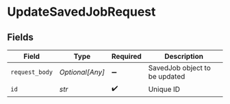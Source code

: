 # UpdateSavedJobRequest


## Fields

| Field                         | Type                          | Required                      | Description                   |
| ----------------------------- | ----------------------------- | ----------------------------- | ----------------------------- |
| `request_body`                | *Optional[Any]*               | :heavy_minus_sign:            | SavedJob object to be updated |
| `id`                          | *str*                         | :heavy_check_mark:            | Unique ID                     |